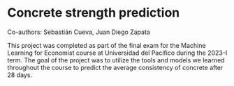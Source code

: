 # Concrete strength prediction

Co-authors: Sebastián Cueva, Juan Diego Zapata

This project was completed as part of the final exam for the Machine Learning for Economist course at Universidad del Pacífico during the 2023-I term. 
The goal of the project was to utilize the tools and models we learned throughout the course to predict the average consistency of concrete after 28 days.


